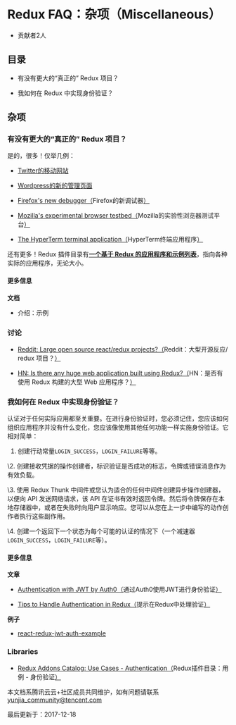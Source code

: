 # Redux FAQ：杂项（Miscellaneous）

- 贡献者2人

  

## 目录

- 有没有更大的“真正的” Redux 项目？

- 我如何在 Redux 中实现身份验证？

## 杂项

### 有没有更大的“真正的” Redux 项目？

是的，很多！仅举几例：

- [Twitter的移动网站](https://twitter.com/necolas/status/727538799966715904)

- [Wordpress的新的管理页面](https://github.com/Automattic/wp-calypso)

- [Firefox's new debugger（](https://github.com/jlongster/debugger.html)Firefox的新调试器[）](https://github.com/jlongster/debugger.html)

- [Mozilla's experimental browser testbed（](https://github.com/mozilla/tofino)Mozilla的实验性浏览器测试平台[）](https://github.com/mozilla/tofino)

- [The HyperTerm terminal application（](https://github.com/zeit/hyperterm)HyperTerm终端应用程序[）](https://github.com/zeit/hyperterm)

还有更多！Redux 插件目录有[**一个基于 Redux 的应用程序和示例列表**](https://github.com/markerikson/redux-ecosystem-links/blob/master/apps-and-examples.md)，指向各种实际的应用程序，无论大小。

#### 更多信息

**文档**

- 介绍：示例

### **讨论**

- [Reddit: Large open source react/redux projects?（](https://www.reddit.com/r/reactjs/comments/496db2/large_open_source_reactredux_projects/)Reddit：大型开源反应/ redux 项目？[）](https://www.reddit.com/r/reactjs/comments/496db2/large_open_source_reactredux_projects/)

- [HN: Is there any huge web application built using Redux?（](https://news.ycombinator.com/item?id=10710240)HN：是否有使用 Redux 构建的大型 Web 应用程序？[）](https://news.ycombinator.com/item?id=10710240)

### 我如何在 Redux 中实现身份验证？

认证对于任何实际应用都至关重要。在进行身份验证时，您必须记住，您应该如何组织应用程序并没有什么变化，您应该像使用其他任何功能一样实施身份验证。它相对简单：

1. 创建行动常量`LOGIN_SUCCESS`，`LOGIN_FAILURE`等等。

\2. 创建接收凭据的操作创建者，标识验证是否成功的标志，令牌或错误消息作为有效负载。

\3. 使用 Redux Thunk 中间件或您认为适合的任何中间件创建异步操作创建器，以便向 API 发送网络请求，该 API 在证书有效时返回令牌。然后将令牌保存在本地存储器中，或者在失败时向用户显示响应。您可以从您在上一步中编写的动作创作者执行这些副作用。

\4. 创建一个返回下一个状态为每个可能的认证的情况下（一个减速器`LOGIN_SUCCESS`，`LOGIN_FAILURE`等）。

#### 更多信息

**文章**

- [Authentication with JWT by Auth0（](https://auth0.com/blog/2016/01/04/secure-your-react-and-redux-app-with-jwt-authentication/)通过Auth0使用JWT进行身份验证[）](https://auth0.com/blog/2016/01/04/secure-your-react-and-redux-app-with-jwt-authentication/)

- [Tips to Handle Authentication in Redux（](https://medium.com/@MattiaManzati/tips-to-handle-authentication-in-redux-2-introducing-redux-saga-130d6872fbe7)提示在Redux中处理验证[）](https://medium.com/@MattiaManzati/tips-to-handle-authentication-in-redux-2-introducing-redux-saga-130d6872fbe7)

**例子**

- [react-redux-jwt-auth-example](https://github.com/joshgeller/react-redux-jwt-auth-example)

### **Libraries**

- [Redux Addons Catalog: Use Cases - Authentication（](https://github.com/markerikson/redux-ecosystem-links/blob/master/use-cases.md#authentication)Redux插件目录：用例 - 身份验证[）](https://github.com/markerikson/redux-ecosystem-links/blob/master/use-cases.md#authentication)

本文档系腾讯云云+社区成员共同维护，如有问题请联系 yunjia_community@tencent.com

最后更新于：2017-12-18